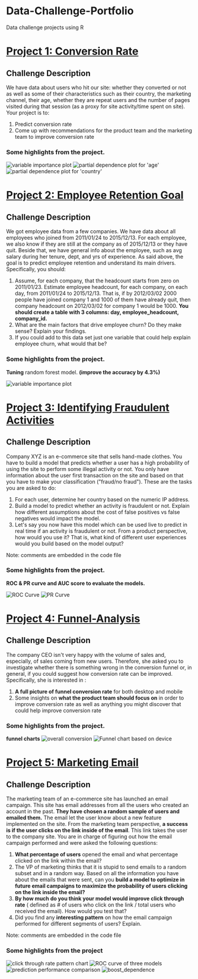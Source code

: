 # Data-Challenge-Portfolio
Data challenge projects using R


# [Project 1: Conversion Rate](https://github.com/zhanghanduo337/Conversion-Rate)

## Challenge Description
We have data about users who hit our site: whether they converted or not as well as some of their characteristics such as their country, the marketing channel, their age, whether they are repeat users and the number of pages visited during that session (as a proxy for site activity/time spent on site).
Your project is to:
1. Predict conversion rate
2. Come up with recommendations for the product team and the marketing team to improve conversion rate

### Some highlights from the project.

![variable importance plot](variable_importance_plot_5_variables.png)
![partial dependence plot for 'age'](boosted_trees-age.png)
![partial dependence plot for 'country'](boosted_trees-country.png)

# [Project 2: Employee Retention Goal](https://github.com/zhanghanduo337/Employee-Retention)

## Challenge Description
We got employee data from a few companies. We have data about all employees who joined from 2011/01/24 to 2015/12/13. For each employee, we also know if they are still at the company as of 2015/12/13 or they have quit. Beside that, we have general info about the employee, such as avg salary during her tenure, dept, and yrs of experience.
As said above, the goal is to predict employee retention and understand its main drivers. Specifically, you should:

1. Assume, for each company, that the headcount starts from zero on 2011/01/23. Estimate employee headcount, for each company, on each day, from 2011/01/24 to 2015/12/13. That is, if by 2012/03/02 2000 people have joined company 1 and 1000 of them have already quit, then company headcount on 2012/03/02 for company 1 would be 1000. **You should create a table with 3 columns: day, employee_headcount, company_id.**
2. What are the main factors that drive employee churn? Do they make sense? Explain your findings.
3. If you could add to this data set just one variable that could help explain employee churn, what would that be?

### Some highlights from the project.
**Tuning** random forest model. **(improve the accuracy by 4.3%)**

![variable importance plot](variable_importance_plot_after_tune.png)

# [Project 3: Identifying Fraudulent Activities](https://github.com/zhanghanduo337/Identifying-Fraudulent-Activities)

## Challenge Description
Company XYZ is an e-commerce site that sells hand-made clothes.
You have to build a model that predicts whether a user has a high probability of using the site to perform some illegal activity or not. 
You only have information about the user first transaction on the site and based on that you have to make your classification ("fraud/no fraud").
These are the tasks you are asked to do:
1. For each user, determine her country based on the numeric IP address.
2. Build a model to predict whether an activity is fraudulent or not. Explain how different assumptions about the cost of false positives vs false negatives would impact the model.
4. Let's say you now have this model which can be used live to predict in real time if an activity is fraudulent or not. From a product perspective, how would you use it? That is, what kind of different user experiences would you build based on the model output?

Note: comments are embedded in the code file

### Some highlights from the project.
**ROC & PR curve and AUC score to evaluate the models.**

![ROC Curve](ROC_curve.png)
![PR Curve](PR_curve.png)


# [Project 4: Funnel-Analysis](https://github.com/zhanghanduo337/Funnel-Analysis)


## Challenge Description
The company CEO isn't very happy with the volume of sales and, especially, of sales coming from new users. Therefore, she asked you to investigate whether there is something wrong in the conversion funnel or, in general, if you could suggest how conversion rate can be improved.
Specifically, she is interested in :
1. **A full picture of funnel conversion rate** for both desktop and mobile
2. Some insights on **what the product team should focus on** in order to improve conversion rate as well as anything you might discover that could help improve conversion rate
### Some highlights from the project.
**funnel charts**
![overall conversion](overall_funnel_plot.png)
![Funnel chart based on device](Funnel_plot_device.png)


# [Project 5: Marketing Email](https://github.com/zhanghanduo337/marketing-email)

## Challenge Description

The marketing team of an e-commerce site has launched an email campaign. This site has email addresses from all the users who created an account in the past.
**They have chosen a random sample of users and emailed them.** The email let the user know about a new feature implemented on the site. From the marketing team perspective, **a success is if the user clicks on the link inside of the email**. This link takes the user to the company site.
You are in charge of figuring out how the email campaign performed and were asked the following questions:

1. **What percentage of users** opened the email and what percentage clicked on the link within the email?
2. The VP of marketing thinks that it is stupid to send emails to a random subset and in a random way. Based on all the information you have about the emails that were sent, can you **build a model to optimize in future email campaigns to maximize the probability of users clicking on the link inside the email?**
3. **By how much do you think your model would improve click through rate** ( defined as # of users who click on the link / total users who received the email). How would you test that?
4. Did you find any **interesting pattern** on how the email campaign performed for different segments of users? Explain.

Note:
comments are embedded in the code file

### Some highlights from the project


![click through rate pattern chart](CTR.png)
![ROC curve of three models](ROC_curve.png)
![prediction performance comparison](performance_comparison.png)
![boost_dependence](boost_dependence.png)






